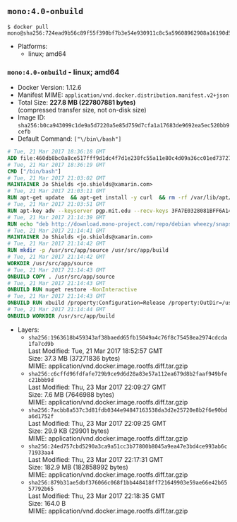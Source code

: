 ## `mono:4.0-onbuild`

```console
$ docker pull mono@sha256:724ead9b56c89f55f390bf7b3e54e930911c8c5a59608962908a16190d5b0df1
```

-	Platforms:
	-	linux; amd64

### `mono:4.0-onbuild` - linux; amd64

-	Docker Version: 1.12.6
-	Manifest MIME: `application/vnd.docker.distribution.manifest.v2+json`
-	Total Size: **227.8 MB (227807881 bytes)**  
	(compressed transfer size, not on-disk size)
-	Image ID: `sha256:b0ca943099c1de9a5d7220a5e85d759d7cfa1a17683de9692ea5ec520bb9cefb`
-	Default Command: `["\/bin\/bash"]`

```dockerfile
# Tue, 21 Mar 2017 18:36:18 GMT
ADD file:460db8bc0a8ce517fff9d1dc4f7d1e238fc55a11e80c4d09a36cc01ed7372733 in / 
# Tue, 21 Mar 2017 18:36:19 GMT
CMD ["/bin/bash"]
# Tue, 21 Mar 2017 21:03:02 GMT
MAINTAINER Jo Shields <jo.shields@xamarin.com>
# Tue, 21 Mar 2017 21:03:11 GMT
RUN apt-get update 	&& apt-get install -y curl 	&& rm -rf /var/lib/apt/lists/*
# Tue, 21 Mar 2017 21:03:51 GMT
RUN apt-key adv --keyserver pgp.mit.edu --recv-keys 3FA7E0328081BFF6A14DA29AA6A19B38D3D831EF
# Tue, 21 Mar 2017 21:14:39 GMT
RUN echo "deb http://download.mono-project.com/repo/debian wheezy/snapshots/4.0.5.1 main" > /etc/apt/sources.list.d/mono-xamarin.list         && echo "deb http://download.mono-project.com/repo/debian 40-security main" >> /etc/apt/sources.list.d/mono-xamarin.list 	&& apt-get update 	&& apt-get install -y mono-devel ca-certificates-mono fsharp mono-vbnc nuget 	&& rm -rf /var/lib/apt/lists/*
# Tue, 21 Mar 2017 21:14:41 GMT
MAINTAINER Jo Shields <jo.shields@xamarin.com>
# Tue, 21 Mar 2017 21:14:42 GMT
RUN mkdir -p /usr/src/app/source /usr/src/app/build
# Tue, 21 Mar 2017 21:14:42 GMT
WORKDIR /usr/src/app/source
# Tue, 21 Mar 2017 21:14:43 GMT
ONBUILD COPY . /usr/src/app/source
# Tue, 21 Mar 2017 21:14:43 GMT
ONBUILD RUN nuget restore -NonInteractive
# Tue, 21 Mar 2017 21:14:43 GMT
ONBUILD RUN xbuild /property:Configuration=Release /property:OutDir=/usr/src/app/build/
# Tue, 21 Mar 2017 21:14:44 GMT
ONBUILD WORKDIR /usr/src/app/build
```

-	Layers:
	-	`sha256:1963618b459343af38baedd65fb15049a4c76f8c75458ea2974cdcda1fa7cd9b`  
		Last Modified: Tue, 21 Mar 2017 18:52:57 GMT  
		Size: 37.3 MB (37271836 bytes)  
		MIME: application/vnd.docker.image.rootfs.diff.tar.gzip
	-	`sha256:c6cffd96fdfafe729b9ce9d6d28a83e57a112ea679d8b2faaf949bfec21bbb9d`  
		Last Modified: Thu, 23 Mar 2017 22:09:27 GMT  
		Size: 7.6 MB (7646988 bytes)  
		MIME: application/vnd.docker.image.rootfs.diff.tar.gzip
	-	`sha256:7acbb8a537c3d81fdb0344e94847163538da3d2e25720e8b2f6e90bda6d1752f`  
		Last Modified: Thu, 23 Mar 2017 22:09:25 GMT  
		Size: 29.9 KB (29901 bytes)  
		MIME: application/vnd.docker.image.rootfs.diff.tar.gzip
	-	`sha256:24ed757cbd5290a3ca9a51cc3b77800b8045a9ea47e3bd4ce993ab6c71933aa4`  
		Last Modified: Thu, 23 Mar 2017 22:17:31 GMT  
		Size: 182.9 MB (182858992 bytes)  
		MIME: application/vnd.docker.image.rootfs.diff.tar.gzip
	-	`sha256:879b31ae5dbf376066c068f1bb448418ff721649903e59ae66e42b6557792b65`  
		Last Modified: Thu, 23 Mar 2017 22:18:35 GMT  
		Size: 164.0 B  
		MIME: application/vnd.docker.image.rootfs.diff.tar.gzip
